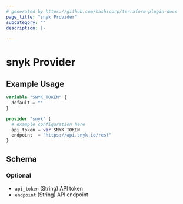 ```yaml
---
# generated by https://github.com/hashicorp/terraform-plugin-docs
page_title: "snyk Provider"
subcategory: ""
description: |-
  
---
```


# snyk Provider



## Example Usage

```terraform
variable "SNYK_TOKEN" {
  default = ""
}

provider "snyk" {
  # example configuration here
  api_token = var.SNYK_TOKEN
  endpoint  = "https://api.snyk.io/rest"
}
```

<!-- schema generated by tfplugindocs -->
## Schema

### Optional

- `api_token` (String) API token
- `endpoint` (String) API endpoint
